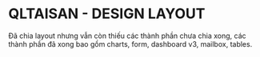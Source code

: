 # QLTAISAN - DESIGN LAYOUT
Đã chia layout nhưng vẫn còn thiếu các thành phần chưa chia xong,
các thành phần đã xong bao gồm charts, form, dashboard v3, mailbox, tables.
